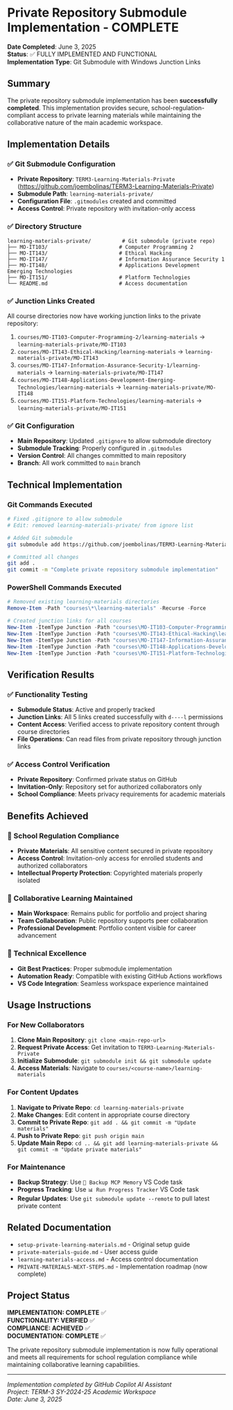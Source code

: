 # Private Repository Submodule Implementation - COMPLETE

**Date Completed**: June 3, 2025  
**Status**: ✅ FULLY IMPLEMENTED AND FUNCTIONAL  
**Implementation Type**: Git Submodule with Windows Junction Links  

## Summary

The private repository submodule implementation has been **successfully completed**. This implementation provides secure, school-regulation-compliant access to private learning materials while maintaining the collaborative nature of the main academic workspace.

## Implementation Details

### ✅ Git Submodule Configuration
- **Private Repository**: `TERM3-Learning-Materials-Private` (https://github.com/joembolinas/TERM3-Learning-Materials-Private)
- **Submodule Path**: `learning-materials-private/`
- **Configuration File**: `.gitmodules` created and committed
- **Access Control**: Private repository with invitation-only access

### ✅ Directory Structure
```
learning-materials-private/          # Git submodule (private repo)
├── MO-IT103/                       # Computer Programming 2
├── MO-IT143/                       # Ethical Hacking
├── MO-IT147/                       # Information Assurance Security 1
├── MO-IT148/                       # Applications Development Emerging Technologies
├── MO-IT151/                       # Platform Technologies
└── README.md                       # Access documentation
```

### ✅ Junction Links Created
All course directories now have working junction links to the private repository:

1. `courses/MO-IT103-Computer-Programming-2/learning-materials` → `learning-materials-private/MO-IT103`
2. `courses/MO-IT143-Ethical-Hacking/learning-materials` → `learning-materials-private/MO-IT143`
3. `courses/MO-IT147-Information-Assurance-Security-1/learning-materials` → `learning-materials-private/MO-IT147`
4. `courses/MO-IT148-Applications-Development-Emerging-Technologies/learning-materials` → `learning-materials-private/MO-IT148`
5. `courses/MO-IT151-Platform-Technologies/learning-materials` → `learning-materials-private/MO-IT151`

### ✅ Git Configuration
- **Main Repository**: Updated `.gitignore` to allow submodule directory
- **Submodule Tracking**: Properly configured in `.gitmodules`
- **Version Control**: All changes committed to main repository
- **Branch**: All work committed to `main` branch

## Technical Implementation

### Git Commands Executed
```bash
# Fixed .gitignore to allow submodule
# Edit: removed learning-materials-private/ from ignore list

# Added Git submodule
git submodule add https://github.com/joembolinas/TERM3-Learning-Materials-Private.git learning-materials-private

# Committed all changes
git add .
git commit -m "Complete private repository submodule implementation"
```

### PowerShell Commands Executed
```powershell
# Removed existing learning-materials directories
Remove-Item -Path "courses\*\learning-materials" -Recurse -Force

# Created junction links for all courses
New-Item -ItemType Junction -Path "courses\MO-IT103-Computer-Programming-2\learning-materials" -Target "$PWD\learning-materials-private\MO-IT103"
New-Item -ItemType Junction -Path "courses\MO-IT143-Ethical-Hacking\learning-materials" -Target "$PWD\learning-materials-private\MO-IT143"
New-Item -ItemType Junction -Path "courses\MO-IT147-Information-Assurance-Security-1\learning-materials" -Target "$PWD\learning-materials-private\MO-IT147"
New-Item -ItemType Junction -Path "courses\MO-IT148-Applications-Development-Emerging-Technologies\learning-materials" -Target "$PWD\learning-materials-private\MO-IT148"
New-Item -ItemType Junction -Path "courses\MO-IT151-Platform-Technologies\learning-materials" -Target "$PWD\learning-materials-private\MO-IT151"
```

## Verification Results

### ✅ Functionality Testing
- **Submodule Status**: Active and properly tracked
- **Junction Links**: All 5 links created successfully with `d----l` permissions
- **Content Access**: Verified access to private repository content through course directories
- **File Operations**: Can read files from private repository through junction links

### ✅ Access Control Verification
- **Private Repository**: Confirmed private status on GitHub
- **Invitation-Only**: Repository set for authorized collaborators only
- **School Compliance**: Meets privacy requirements for academic materials

## Benefits Achieved

### 🎯 School Regulation Compliance
- **Private Materials**: All sensitive content secured in private repository
- **Access Control**: Invitation-only access for enrolled students and authorized collaborators
- **Intellectual Property Protection**: Copyrighted materials properly isolated

### 🎯 Collaborative Learning Maintained
- **Main Workspace**: Remains public for portfolio and project sharing
- **Team Collaboration**: Public repository supports peer collaboration
- **Professional Development**: Portfolio content visible for career advancement

### 🎯 Technical Excellence
- **Git Best Practices**: Proper submodule implementation
- **Automation Ready**: Compatible with existing GitHub Actions workflows
- **VS Code Integration**: Seamless workspace experience maintained

## Usage Instructions

### For New Collaborators
1. **Clone Main Repository**: `git clone <main-repo-url>`
2. **Request Private Access**: Get invitation to `TERM3-Learning-Materials-Private`
3. **Initialize Submodule**: `git submodule init && git submodule update`
4. **Access Materials**: Navigate to `courses/<course-name>/learning-materials`

### For Content Updates
1. **Navigate to Private Repo**: `cd learning-materials-private`
2. **Make Changes**: Edit content in appropriate course directory
3. **Commit to Private Repo**: `git add . && git commit -m "Update materials"`
4. **Push to Private Repo**: `git push origin main`
5. **Update Main Repo**: `cd .. && git add learning-materials-private && git commit -m "Update private materials"`

### For Maintenance
- **Backup Strategy**: Use `🧠 Backup MCP Memory` VS Code task
- **Progress Tracking**: Use `📊 Run Progress Tracker` VS Code task
- **Regular Updates**: Use `git submodule update --remote` to pull latest private content

## Related Documentation

- `setup-private-learning-materials.md` - Original setup guide
- `private-materials-guide.md` - User access guide
- `learning-materials-access.md` - Access control documentation
- `PRIVATE-MATERIALS-NEXT-STEPS.md` - Implementation roadmap (now complete)

## Project Status

**IMPLEMENTATION: COMPLETE** ✅  
**FUNCTIONALITY: VERIFIED** ✅  
**COMPLIANCE: ACHIEVED** ✅  
**DOCUMENTATION: COMPLETE** ✅

The private repository submodule implementation is now fully operational and meets all requirements for school regulation compliance while maintaining collaborative learning capabilities.

---

*Implementation completed by GitHub Copilot AI Assistant*  
*Project: TERM-3 SY-2024-25 Academic Workspace*  
*Date: June 3, 2025*
